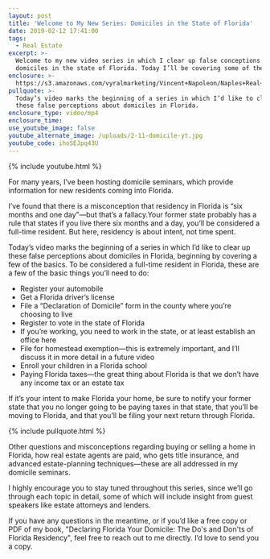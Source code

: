 ```yaml
---
layout: post
title: 'Welcome to My New Series: Domiciles in the State of Florida'
date: 2019-02-12 17:41:00
tags:
  - Real Estate
excerpt: >-
  Welcome to my new video series in which I clear up false conceptions about
  domiciles in the state of Florida. Today I’ll be covering some of the basics.
enclosure: >-
  https://s3.amazonaws.com/vyralmarketing/Vincent+Napoleon/Naples+Real+Estate+Agent+_+Domicile+Intro.mp4
pullquote: >-
  Today’s video marks the beginning of a series in which I’d like to clear up
  these false perceptions about domiciles in Florida.
enclosure_type: video/mp4
enclosure_time:
use_youtube_image: false
youtube_alternate_image: /uploads/2-11-domicile-yt.jpg
youtube_code: ihoSEJpq43U
---
```


{% include youtube.html %}

For many years, I’ve been hosting domicile seminars, which provide information for new residents coming into Florida.

I’ve found that there is a misconception that residency in Florida is “six months and one day”—but that’s a fallacy.Your former state probably has a rule that states if you live there six months and a day, you’ll be considered a full-time resident. But here, residency is about intent, not time spent.

Today’s video marks the beginning of a series in which I’d like to clear up these false perceptions about domiciles in Florida, beginning by covering a few of the basics. To be considered a full-time resident in Florida, these are a few of the basic things you’ll need to do:

* Register your automobile
* Get a Florida driver’s license
* File a “Declaration of Domicile” form in the county where you’re choosing to live
* Register to vote in the state of Florida
* If you’re working, you need to work in the state, or at least establish an office here
* File for homestead exemption—this is extremely important, and I’ll discuss it in more detail in a future video
* Enroll your children in a Florida school
* Paying Florida taxes—the great thing about Florida is that we don’t have any income tax or an estate tax

If it’s your intent to make Florida your home, be sure to notify your former state that you no longer going to be paying taxes in that state, that you’ll be moving to Florida, and that you’ll be filing your next return through Florida.

{% include pullquote.html %}

Other questions and misconceptions regarding buying or selling a home in Florida, how real estate agents are paid, who gets title insurance, and advanced estate-planning techniques—these are all addressed in my domicile seminars.

I highly encourage you to stay tuned throughout this series, since we’ll go through each topic in detail, some of which will include insight from guest speakers like estate attorneys and lenders.

If you have any questions in the meantime, or if you’d like a free copy or PDF of my book, "Declaring Florida Your Domicile: The Do's and Don'ts of Florida Residency", feel free to reach out to me directly. I’d love to send you a copy.